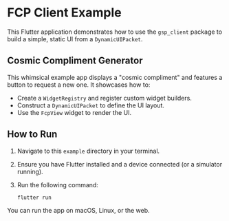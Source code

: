 # FCP Client Example

This Flutter application demonstrates how to use the `gsp_client` package to build a simple, static UI from a `DynamicUIPacket`.

## Cosmic Compliment Generator

This whimsical example app displays a "cosmic compliment" and features a button to request a new one. It showcases how to:

- Create a `WidgetRegistry` and register custom widget builders.
- Construct a `DynamicUIPacket` to define the UI layout.
- Use the `FcpView` widget to render the UI.

## How to Run

1.  Navigate to this `example` directory in your terminal.
2.  Ensure you have Flutter installed and a device connected (or a simulator running).
3.  Run the following command:

    ```sh
    flutter run
    ```

You can run the app on macOS, Linux, or the web.
